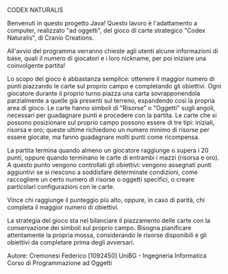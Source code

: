CODEX NATURALIS

Benvenuti in questo progetto Java!
Questo lavoro è l'adattamento a computer, realizzato "ad oggetti", del gioco di carte strategico "Codex Naturalis", di Cranio Creations.

All'avvio del programma verranno chieste agli utenti alcune informazioni di base, quali il numero di giocatori e i loro nickname, per poi iniziare una coinvolgente partita!

Lo scopo del gioco è abbastanza semplice: ottenere il maggior numero di punti piazzando le carte sul proprio campo e completando gli obiettivi. 
Ogni giocatore durante il proprio turno piazza una carta sovrapponendola parzialmente a quelle già presenti sul terreno, espandendo così la propria area di gioco. Le carte hanno simboli di "Risorse" o "Oggetti" sugli angoli, necessari per guadagnare punti e procedere con la partita.
Le carte che si possono posizionare sul proprio campo possono essere di tre tipi: iniziali, risorsa e oro; queste ultime richiedono un numero minimo di risorse per essere giocate, ma fanno guadagnare molti punti come ricompensa.

La partita termina quando almeno un giocatore raggiunge o supera i 20 punti, oppure quando terminano le carte di entrambi i mazzi (risorsa e oro). A questo punto vengono controllati gli obiettivi: vengono assegnati punti aggiuntivi se si riescono a soddisfare determinate condizioni, come raccogliere un certo numero di risorse o oggetti specifici, o creare particolari configurazioni con le carte.

Vince chi raggiunge il punteggio più alto, oppure, in caso di parità, chi completa il maggior numero di obiettivi.

La strategia del gioco sta nel bilanciare il piazzamento delle carte con la conservazione dei simboli sul proprio campo. Bisogna pianificare attentamente la propria mossa, considerando le risorse disponibili e gli obiettivi da completare prima degli avversari.


Autore:
Cremonesi Federico [1092450]
UniBG - Ingegneria Informatica
Corso di Programmazione ad Oggetti
